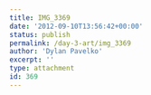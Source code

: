 ```yaml
---
title: IMG_3369
date: '2012-09-10T13:56:42+00:00'
status: publish
permalink: /day-3-art/img_3369
author: 'Dylan Pavelko'
excerpt: ''
type: attachment
id: 369
---
```

<!DOCTYPE html PUBLIC "-//W3C//DTD HTML 4.0 Transitional//EN" "http://www.w3.org/TR/REC-html40/loose.dtd">
<?xml encoding="UTF-8">
